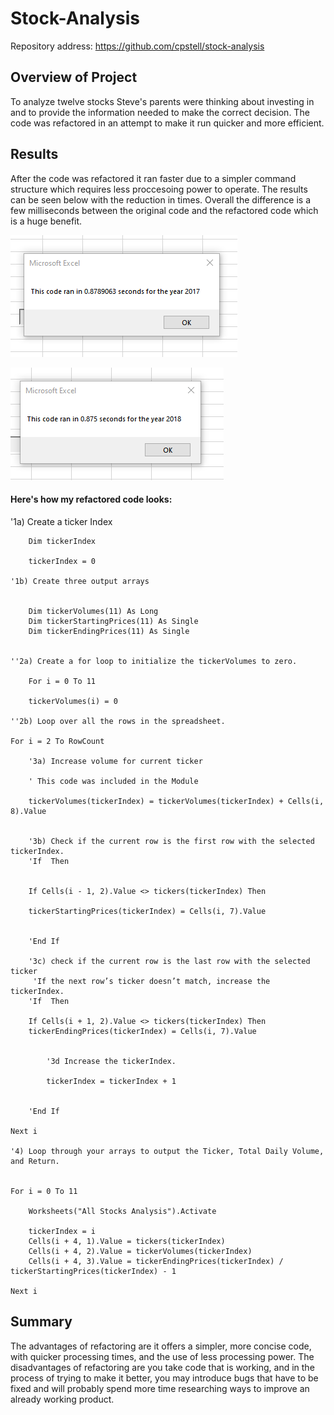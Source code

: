 # Stock-Analysis

Repository address: https://github.com/cpstell/stock-analysis

## Overview of Project

To analyze twelve stocks Steve's parents were thinking about investing in and to 
provide the information needed to make the correct decision. The code was 
refactored in an attempt to make it run quicker and more efficient.

## Results

After the code was refactored it ran faster due to a simpler command structure
which requires less proccesoing power to operate. The results can be seen below
with the reduction in times. Overall the difference is a few milliseconds between 
the original code and the refactored code which is a huge benefit.

![Picture of reaction time](VBA_Challenge_2017.png)

![Picture of reaction time](VBA_Challenge_2018.png)

#### Here's how my refactored code looks:

 '1a) Create a ticker Index
    
      
        Dim tickerIndex
        
        tickerIndex = 0

    '1b) Create three output arrays
    
   
        Dim tickerVolumes(11) As Long
        Dim tickerStartingPrices(11) As Single
        Dim tickerEndingPrices(11) As Single
    
    
    ''2a) Create a for loop to initialize the tickerVolumes to zero.
    
        For i = 0 To 11
        
        tickerVolumes(i) = 0
        
    ''2b) Loop over all the rows in the spreadsheet.
    
    For i = 2 To RowCount
    
        '3a) Increase volume for current ticker
        
        ' This code was included in the Module
        
        tickerVolumes(tickerIndex) = tickerVolumes(tickerIndex) + Cells(i, 8).Value
        
        
        '3b) Check if the current row is the first row with the selected tickerIndex.
        'If  Then
        
                   
        If Cells(i - 1, 2).Value <> tickers(tickerIndex) Then
        
        tickerStartingPrices(tickerIndex) = Cells(i, 7).Value
            
            
        'End If
        
        '3c) check if the current row is the last row with the selected ticker
         'If the next row’s ticker doesn’t match, increase the tickerIndex.
        'If  Then
        
        If Cells(i + 1, 2).Value <> tickers(tickerIndex) Then
        tickerEndingPrices(tickerIndex) = Cells(i, 7).Value
            

            '3d Increase the tickerIndex.
            
            tickerIndex = tickerIndex + 1
            
            
        'End If
    
    Next i
    
    '4) Loop through your arrays to output the Ticker, Total Daily Volume, and Return.
    
       
    For i = 0 To 11
        
        Worksheets("All Stocks Analysis").Activate
        
        tickerIndex = i
        Cells(i + 4, 1).Value = tickers(tickerIndex)
        Cells(i + 4, 2).Value = tickerVolumes(tickerIndex)
        Cells(i + 4, 3).Value = tickerEndingPrices(tickerIndex) / tickerStartingPrices(tickerIndex) - 1
        
    Next i
    
   
   ## Summary
   
   The advantages of refactoring are it offers a simpler, more concise code, with quicker processing times, and the use of less processing power. 
   The disadvantages of refactoring are you take code that is working, and in the process of trying to make it better, you may introduce bugs that
   have to be fixed and will probably spend more time researching ways to improve an already working product.
   
    
    
    
    
